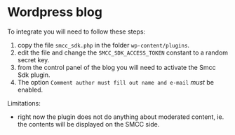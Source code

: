 # Wordpress blog

To integrate you will need to follow these steps:

1. copy the file `smcc_sdk.php` in the folder `wp-content/plugins`.
2. edit the file and change the `SMCC_SDK_ACCESS_TOKEN` constant to a random secret key.
3. from the control panel of the blog you will need to activate the Smcc Sdk plugin.
4. The option `Comment author must fill out name and e-mail` *must* be enabled.

Limitations:

- right now the plugin does not do anything about moderated content, ie. the contents will be displayed on the SMCC side.
